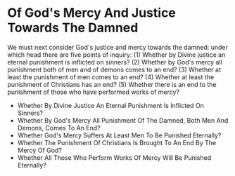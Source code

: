 # Of God's Mercy And Justice Towards The Damned

We must next consider God's justice and mercy towards the damned: under which head there are five points of inquiry:
(1) Whether by Divine justice an eternal punishment is inflicted on sinners?
(2) Whether by God's mercy all punishment both of men and of demons comes to an end?
(3) Whether at least the punishment of men comes to an end?
(4) Whether at least the punishment of Christians has an end?
(5) Whether there is an end to the punishment of those who have performed works of mercy?

* Whether By Divine Justice An Eternal Punishment Is Inflicted On Sinners?
* Whether By God's Mercy All Punishment Of The Damned, Both Men And Demons, Comes To An End?
* Whether God's Mercy Suffers At Least Men To Be Punished Eternally?
* Whether The Punishment Of Christians Is Brought To An End By The Mercy Of God?
* Whether All Those Who Perform Works Of Mercy Will Be Punished Eternally?